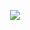 <p align="center">
  <img src="https://raw.githubusercontent.com/fnexus/Reto2/blob/master/img/FNEXUS-logo.jpg">
</p>
